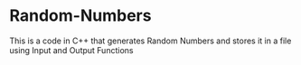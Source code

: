 # Random-Numbers
This is a code in C++ that generates Random Numbers and stores it in a file using Input and Output Functions
